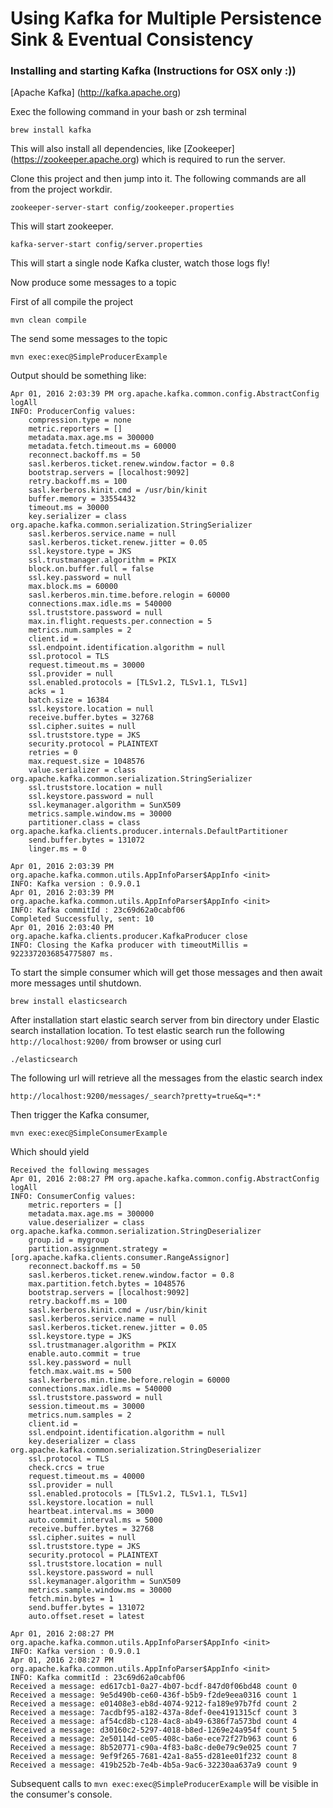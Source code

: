 # Using Kafka for Multiple Persistence Sink & Eventual Consistency

### Installing and starting Kafka (Instructions for OSX only :))

[Apache Kafka] (http://kafka.apache.org)

Exec the following command in your bash or zsh terminal

```
brew install kafka
```

This will also install all dependencies, like [Zookeeper] (https://zookeeper.apache.org) which is required to run the server.

Clone this project and then jump into it.  The following commands are all from the project workdir.

```
zookeeper-server-start config/zookeeper.properties
```

This will start zookeeper.

```
kafka-server-start config/server.properties
```

This will start a single node Kafka cluster, watch those logs fly!

Now produce some messages to a topic

First of all compile the project

```
mvn clean compile
```

The send some messages to the topic

```
mvn exec:exec@SimpleProducerExample
```

Output should be something like:

```
Apr 01, 2016 2:03:39 PM org.apache.kafka.common.config.AbstractConfig logAll
INFO: ProducerConfig values:
	compression.type = none
	metric.reporters = []
	metadata.max.age.ms = 300000
	metadata.fetch.timeout.ms = 60000
	reconnect.backoff.ms = 50
	sasl.kerberos.ticket.renew.window.factor = 0.8
	bootstrap.servers = [localhost:9092]
	retry.backoff.ms = 100
	sasl.kerberos.kinit.cmd = /usr/bin/kinit
	buffer.memory = 33554432
	timeout.ms = 30000
	key.serializer = class org.apache.kafka.common.serialization.StringSerializer
	sasl.kerberos.service.name = null
	sasl.kerberos.ticket.renew.jitter = 0.05
	ssl.keystore.type = JKS
	ssl.trustmanager.algorithm = PKIX
	block.on.buffer.full = false
	ssl.key.password = null
	max.block.ms = 60000
	sasl.kerberos.min.time.before.relogin = 60000
	connections.max.idle.ms = 540000
	ssl.truststore.password = null
	max.in.flight.requests.per.connection = 5
	metrics.num.samples = 2
	client.id =
	ssl.endpoint.identification.algorithm = null
	ssl.protocol = TLS
	request.timeout.ms = 30000
	ssl.provider = null
	ssl.enabled.protocols = [TLSv1.2, TLSv1.1, TLSv1]
	acks = 1
	batch.size = 16384
	ssl.keystore.location = null
	receive.buffer.bytes = 32768
	ssl.cipher.suites = null
	ssl.truststore.type = JKS
	security.protocol = PLAINTEXT
	retries = 0
	max.request.size = 1048576
	value.serializer = class org.apache.kafka.common.serialization.StringSerializer
	ssl.truststore.location = null
	ssl.keystore.password = null
	ssl.keymanager.algorithm = SunX509
	metrics.sample.window.ms = 30000
	partitioner.class = class org.apache.kafka.clients.producer.internals.DefaultPartitioner
	send.buffer.bytes = 131072
	linger.ms = 0

Apr 01, 2016 2:03:39 PM org.apache.kafka.common.utils.AppInfoParser$AppInfo <init>
INFO: Kafka version : 0.9.0.1
Apr 01, 2016 2:03:39 PM org.apache.kafka.common.utils.AppInfoParser$AppInfo <init>
INFO: Kafka commitId : 23c69d62a0cabf06
Completed Successfully, sent: 10
Apr 01, 2016 2:03:40 PM org.apache.kafka.clients.producer.KafkaProducer close
INFO: Closing the Kafka producer with timeoutMillis = 9223372036854775807 ms.
```

To start the simple consumer which will get those messages and then await more messages until shutdown.

```
brew install elasticsearch
```

After installation start elastic search server from bin directory under Elastic search installation location.
To test elastic search run the following ```http://localhost:9200/``` from browser or using curl

```
./elasticsearch
```

The following url will retrieve all the messages from the elastic search index

```
http://localhost:9200/messages/_search?pretty=true&q=*:*
```

Then trigger the Kafka consumer,

```
mvn exec:exec@SimpleConsumerExample
```

Which should yield

```
Received the following messages
Apr 01, 2016 2:08:27 PM org.apache.kafka.common.config.AbstractConfig logAll
INFO: ConsumerConfig values:
	metric.reporters = []
	metadata.max.age.ms = 300000
	value.deserializer = class org.apache.kafka.common.serialization.StringDeserializer
	group.id = mygroup
	partition.assignment.strategy = [org.apache.kafka.clients.consumer.RangeAssignor]
	reconnect.backoff.ms = 50
	sasl.kerberos.ticket.renew.window.factor = 0.8
	max.partition.fetch.bytes = 1048576
	bootstrap.servers = [localhost:9092]
	retry.backoff.ms = 100
	sasl.kerberos.kinit.cmd = /usr/bin/kinit
	sasl.kerberos.service.name = null
	sasl.kerberos.ticket.renew.jitter = 0.05
	ssl.keystore.type = JKS
	ssl.trustmanager.algorithm = PKIX
	enable.auto.commit = true
	ssl.key.password = null
	fetch.max.wait.ms = 500
	sasl.kerberos.min.time.before.relogin = 60000
	connections.max.idle.ms = 540000
	ssl.truststore.password = null
	session.timeout.ms = 30000
	metrics.num.samples = 2
	client.id =
	ssl.endpoint.identification.algorithm = null
	key.deserializer = class org.apache.kafka.common.serialization.StringDeserializer
	ssl.protocol = TLS
	check.crcs = true
	request.timeout.ms = 40000
	ssl.provider = null
	ssl.enabled.protocols = [TLSv1.2, TLSv1.1, TLSv1]
	ssl.keystore.location = null
	heartbeat.interval.ms = 3000
	auto.commit.interval.ms = 5000
	receive.buffer.bytes = 32768
	ssl.cipher.suites = null
	ssl.truststore.type = JKS
	security.protocol = PLAINTEXT
	ssl.truststore.location = null
	ssl.keystore.password = null
	ssl.keymanager.algorithm = SunX509
	metrics.sample.window.ms = 30000
	fetch.min.bytes = 1
	send.buffer.bytes = 131072
	auto.offset.reset = latest

Apr 01, 2016 2:08:27 PM org.apache.kafka.common.utils.AppInfoParser$AppInfo <init>
INFO: Kafka version : 0.9.0.1
Apr 01, 2016 2:08:27 PM org.apache.kafka.common.utils.AppInfoParser$AppInfo <init>
INFO: Kafka commitId : 23c69d62a0cabf06
Received a message: ed617cb1-0a27-4b07-bcdf-847d0f06bd48 count 0
Received a message: 9e5d490b-ce60-436f-b5b9-f2de9eea0316 count 1
Received a message: e01408e3-eb8d-4074-9212-fa189e97b7fd count 2
Received a message: 7acdbf95-a182-437a-8def-0ee4191315cf count 3
Received a message: af54cd8b-c128-4ac8-ab49-6386f7a573bd count 4
Received a message: d30160c2-5297-4018-b8ed-1269e24a954f count 5
Received a message: 2e50114d-ce05-408c-ba6e-ece72f27b963 count 6
Received a message: 8b520771-c90a-4f83-ba8c-de0e79c9e025 count 7
Received a message: 9ef9f265-7681-42a1-8a55-d281ee01f232 count 8
Received a message: 419b252b-7e4b-4b5a-9ac6-32230aa637a9 count 9
```

Subsequent calls to `mvn exec:exec@SimpleProducerExample` will be visible in the consumer's console.



